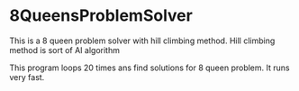 # 8QueensProblemSolver
This is a 8 queen problem solver with hill climbing method. Hill climbing method is sort of AI algorithm

This program loops 20 times ans find solutions for 8 queen problem. It runs very fast.
